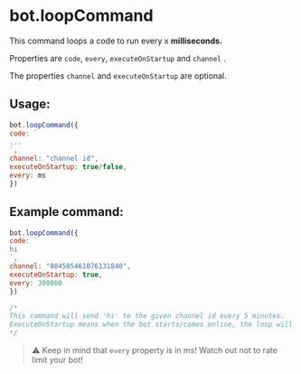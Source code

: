 # bot.loopCommand

This command loops a code to run every x **milliseconds.**

Properties are `code`, `every`, `executeOnStartup` and `channel` .

The properties `channel` and `executeOnStartup` are optional.

## Usage:

```javascript
bot.loopCommand({
code: `
...
`,
channel: "channel id",
executeOnStartup: true/false,
every: ms
})
```

## Example command:

```javascript
bot.loopCommand({
code: `
hi
`,
channel: "804505461076131840",
executeOnStartup: true,
every: 300000
})

/*
This command will send 'hi' to the given channel id every 5 minutes. 
ExecuteOnStartup means when the bot starts/comes online, the loop will start
*/
```

> ⚠ Keep in mind that `every` property is in ms! Watch out not to rate limit your bot!
